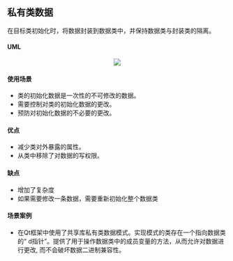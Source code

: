 ## 私有类数据
在目标类初始化时，将数据封装到数据类中，并保持数据类与封装类的隔离。

#### UML

<div align="center"> <img src="PrivateClassDate.png"/> </div>

#### 使用场景
* 类的初始化数据是一次性的不可修改的数据。
* 需要控制对类的初始化数据的更改。
* 预防对初始化数据的不必要的更改。

#### 优点
* 减少类对外暴露的属性。
* 从类中移除了对数据的写权限。

#### 缺点
* 增加了复杂度
* 如果需要修改一条数据，需要重新初始化整个数据类

#### 场景案例
* 在Qt框架中使用了共享库私有类数据模式。实现模式的类存在一个指向数据类的“ d指针”。提供了用于操作数据类中的成员变量的方法，从而允许对数据进行更改, 而不会破坏数据二进制兼容性。


